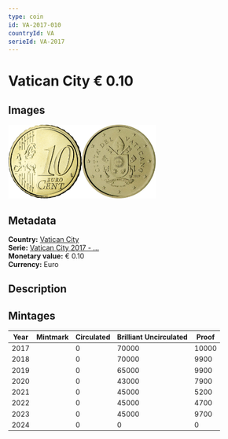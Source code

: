 ```yaml
---
type: coin
id: VA-2017-010
countryId: VA
serieId: VA-2017
---
```


# Vatican City € 0.10

## Images

<img src="../../../Images/common-2007-010.webp" height="150" alt="Front image"><img src="Images/vatican city-2017-010.webp" height="150" alt="Back image">

## Metadata

**Country:** [Vatican City](../index.md)\
**Serie:** [Vatican City 2017 - ...](index.md)\
**Monetary value:** € 0.10\
**Currency:** Euro

## Description

## Mintages

| Year | Mintmark | Circulated | Brilliant Uncirculated | Proof |
| ---- | -------- | ---------- | ---------------------- | ----- |
| 2017 |          | 0          | 70000                  | 10000 |
| 2018 |          | 0          | 70000                  | 9900  |
| 2019 |          | 0          | 65000                  | 9900  |
| 2020 |          | 0          | 43000                  | 7900  |
| 2021 |          | 0          | 45000                  | 5200  |
| 2022 |          | 0          | 45000                  | 4700  |
| 2023 |          | 0          | 45000                  | 9700  |
| 2024 |          | 0          | 0                      | 0     |

